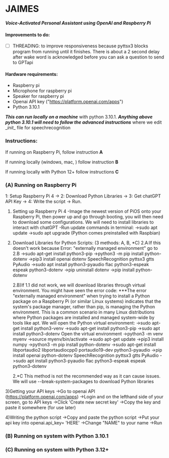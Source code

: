 # JAIMES

***Voice-Activated Personal Assistant using OpenAI and Raspberry Pi***

#### **Improvements to do:** 

- [ ] THREADING: to improve responsiveness because pyttsx3 blocks program from running until it finishes. There is about a 2 second delay after wake word is acknowledged before you can ask a question to send to GPTapi

#### Hardware requirements:

- Raspberry pi 
- Microphone for raspberry pi
- Speaker for raspberry pi
- Openai API key ("https://platform.openai.com/apps")
- Python 3.10.1

***This can run locally on a machine*** with python 3.10.1. ***Anything above python 3.10.1 will need to follow the advanced instructions*** where we edit \__init__ file for speechrecognition

### Instructions:

If running on Raspberry Pi, follow instruction **A**

If running locally (windows, mac, ) follow instruction **B**

If running locally with Python 12+ follow instructions **C**

### (A) Running on Raspberry Pi
1: Setup Raspberry Pi 4 -> 2: Download Python Libraries -> 3: Get chatGPT API Key -> 4: Write the script -> Run.

1) Setting up Raspberry Pi 4
   -Image the newest version of PiOS onto your Raspberry Pi, then power up and go through booting, you will then need to download some 
    configurations. We will need to install libraries to interact with chatGPT
   -Run update commands in terminal:
     ->sudo apt update
     ->sudo apt upgrade
     (Python comes preinstalled with Raspbian)
2) Download Libraries for Python Scripts: (3 methods: A, B, *C)
   2.A:If this doesn't work because Error: "externally managed environment" go to 2.B
     ->sudo apt-get install python3-pip
     ->python3 -m pip install python-dotenv
     ->pip3 install openai dotenv SpeechRecognition pyttsx3 gtts PyAudio
     ->sudo apt install python3-pyaudio flac python3-espeak espeak python3-dotenv
     ->pip uninstall dotenv
     ->pip install python-dotenv
   
    2.B)If 1.1 did not work, we will download libraries through virtual environment. You might have seen the error code:
    ***The error "externally managed environment" when trying to install a Python package on a Raspberry Pi (or similar Linux systems)   indicates that the system's package manager,          rather than pip, is managing the Python environment. This is a common scenario in many Linux distributions where Python packages are installed and managed system-wide by tools like       apt.
      We will open the Python virtual environment:
      ->sudo apt-get install python3-venv
      ->sudo apt-get install python3-pip
      ->sudo apt install python3-dotenv
      Open the virtual environment
      ->python3 -m venv myenv
      ->source myenv/bin/activate
      ->sudo apt-get update
      ->pip3 install numpy
      ->python3 -m pip install python-dotenv
      ->sudo apt-get install libportaudio2 libportaudiocpp0 portaudio19-dev python3-pyaudio
      ->pip install openai python-dotenv SpeechRecognition pyttsx3 gtts PyAudio
      ->sudo apt install python3-pyaudio flac python3-espeak espeak python3-dotenv
      
   2.*C This method is not the recommended way as it can cause issues. We will use --break-system-packages to download Python libraries
   

3)Getting your API keys
   ->Go to openai API (https://platform.openai.com/apps)
   ->Login and on the lefthand side of your screen, go to API keys
   ->Click 'Create new secret key'
   ->Copy the key and paste it somewhere (for use later)

4)Writing the python script
   ->Copy and paste the python script
   ->Put your api key into openai.api_key= 'HERE'
   ->Change "NAME" to your name
   ->Run

### (B) Running on system with Python 3.10.1 


### (C) Running on system with Python 3.12+
